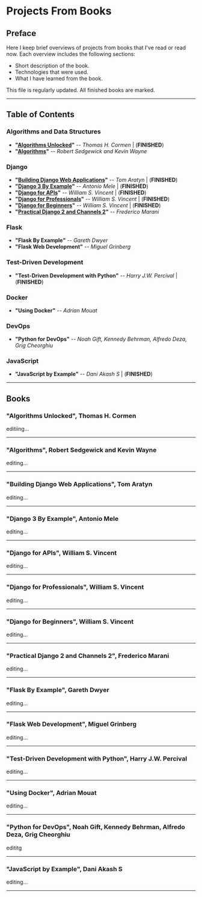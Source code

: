 # Projects From Books #

## Preface ##
Here I keep brief overviews of projects from books that I've read or read now.
Each overview includes the following sections:
* Short description of the book.
* Technologies that were used.
* What I have learned from the book.

This file is regularly updated. All finished books are marked.

- - -

## Table of Contents ##

### Algorithms and Data Structures ###
* __"[Algorithms Unlocked](#user-content-algorithms-unlocked-thomas-h-cormen)"__ -- _Thomas H. Cormen_ | (**FINISHED**)
* __"[Algorithms]((#user-content-algorithms-robert-sedgewick-and-kevin-wayne))"__ -- _Robert Sedgewick and Kevin Wayne_

### Django ###
* __"[Building Django Web Applications]((#user-content-building-django-web-applications-tom-aratyn))"__ -- _Tom Aratyn_ | (**FINISHED**)
* __"[Django 3 By Example]((#user-content-django-3-by-example-antonio-mele))"__ -- _Antonio Mele_ | (**FINISHED**)
* __"[Django for APIs]((#user-content-django-for-apis-william-s-vincent))"__ -- _William S. Vincent_ | (**FINISHED**)
* __"[Django for Professionals]((#user-content-django-for-professionals-william-s-vincent))"__ -- _William S. Vincent_ | (**FINISHED**)
* __"[Django for Beginners]((#django-for-beginners-william-s-vincent))"__ -- _William S. Vincent_ | (**FINISHED**)
* __"[Practical Django 2 and Channels 2]((#user-content-practival-django-2-and-channels-2-frederico-marani))"__ -- _Frederico Marani_

### Flask ###
* __"Flask By Example"__ -- _Gareth Dwyer_
* __"Flask Web Development"__ -- _Miguel Grinberg_

### Test-Driven Development ###
* __"Test-Driven Development with Python"__ -- _Harry J.W. Percival_ | (**FINISHED**)

### Docker ###
* __"Using Docker"__ -- _Adrian Mouat_

### DevOps ###
* __"Python for DevOps"__ -- _Noah Gift, Kennedy Behrman, Alfredo Deza, Grig Cheorghiu_

### JavaScript ###
* __"JavaScript by Example"__ -- _Dani Akash S_ | (**FINISHED**)

- - -

## Books ##

### "Algorithms Unlocked", Thomas H. Cormen ###
editiing...

- - -

### "Algorithms", Robert Sedgewick and Kevin Wayne ###
editing...

- - -

### "Building Django Web Applications", Tom Aratyn ###
editing...

- - -

### "Django 3 By Example", Antonio Mele ###
editing...

- - -

### "Django for APIs", William S. Vincent ###
editing...

- - -

### "Django for Professionals", William S. Vincent ###
editing...

- - -

### "Django for Beginners", William S. Vincent ###
editing...

- - -

### "Practical Django 2 and Channels 2", Frederico Marani ###
editing...

- - -

### "Flask By Example", Gareth Dwyer ###
editing...

- - -

### "Flask Web Development", Miguel Grinberg ###
editing...

- - -

### "Test-Driven Development with Python", Harry J.W. Percival ###
editing...

- - -

### "Using Docker", Adrian Mouat ###
editing...

- - -

### "Python for DevOps", Noah Gift, Kennedy Behrman, Alfredo Deza, Grig Cheorghiu ###
edititg

- - -

### "JavaScript by Example", Dani Akash S ###
editing...

- - -
